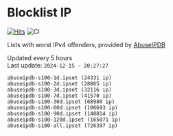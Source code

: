 # Blocklist IP

[![Hits](https://hits.seeyoufarm.com/api/count/incr/badge.svg?url=https%3A%2F%2Fgithub.com%2Fborestad%2Fblocklist-ip%2F&count_bg=%2379C83D&title_bg=%23555555&icon=&icon_color=%23E7E7E7&title=hits&edge_flat=false)](https://hits.seeyoufarm.com)  ![CI](https://img.shields.io/github/workflow/status/borestad/blocklist-ip/CI?style=flat-square)

Lists with worst IPv4 offenders, provided by [AbuseIPDB](https://www.abuseipdb.com/)

<!-- FOOTER-PLACEHOLDER -->
Updated every 5 hours<br>
Last update: `2024-12-15 - 20:27:27`
```
abuseipdb-s100-1d.ipset (24331 ip)
abuseipdb-s100-2d.ipset (28865 ip)
abuseipdb-s100-3d.ipset (32116 ip)
abuseipdb-s100-7d.ipset (41570 ip)
abuseipdb-s100-30d.ipset (68986 ip)
abuseipdb-s100-60d.ipset (106693 ip)
abuseipdb-s100-90d.ipset (140814 ip)
abuseipdb-s100-120d.ipset (165071 ip)
abuseipdb-s100-all.ipset (726397 ip)
```
